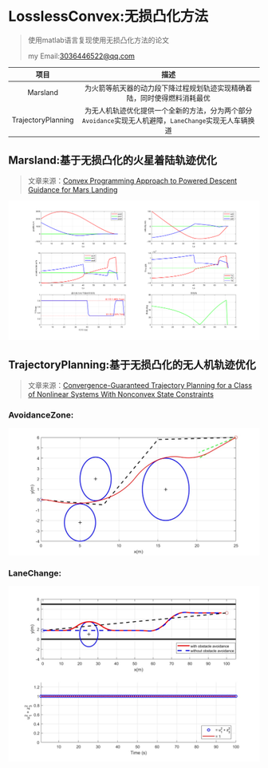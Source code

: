 # LosslessConvex:无损凸化方法
> 使用matlab语言复现使用无损凸化方法的论文
> 
> my Email:3036446522@qq.com

|项目|描述|
|:-:|:-:|
|Marsland|为火箭等航天器的动力段下降过程规划轨迹实现精确着陆，同时使得燃料消耗最优|
|TrajectoryPlanning|为无人机轨迹优化提供一个全新的方法，分为两个部分`Avoidance`实现无人机避障，`LaneChange`实现无人车辆换道|

## Marsland:基于无损凸化的火星着陆轨迹优化
>文章来源：[Convex Programming Approach to Powered Descent Guidance for Mars Landing](https://arc.aiaa.org/doi/10.2514/1.27553)

![Marsland](./assets/实验一数据图.svg)
## TrajectoryPlanning:基于无损凸化的无人机轨迹优化
>文章来源：[Convergence-Guaranteed Trajectory Planning for a Class of Nonlinear Systems With Nonconvex State Constraints](https://ieeexplore.ieee.org/document/9627774/)
### AvoidanceZone:
![TrajectoryPlanning](./assets/trajectory.jpg)
### LaneChange:
![TrajectoryPlanning](./assets/laneTraj.jpg)

